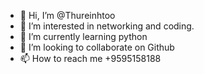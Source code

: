 - 👋 Hi, I’m @Thureinhtoo
- 👀 I’m interested in networking and coding.
- 🌱 I’m currently learning python
- 💞️ I’m looking to collaborate on Github
- 📫 How to reach me +9595158188

<!---
Thureinhtoo/Thureinhtoo is a ✨ special ✨ repository because its `README.md` (this file) appears on your GitHub profile.
You can click the Preview link to take a look at your changes.
--->
